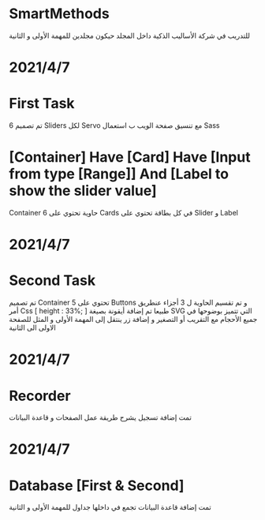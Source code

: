 # SmartMethods
للتدريب في شركة الأساليب الذكية
داخل المجلد حيكون مجلدين للمهمة الأولى و الثانية 
# 2021/4/7
# First Task
تم تصميم 6 Sliders لكل Servo
مع تنسيق صفحة الويب ب استعمال Sass
# [Container] Have [Card] Have [Input from type [Range]] And [Label to show the slider value]
Container
حاوية تحتوي على 6 Cards
في كل بطاقة تحتوي على Slider و Label 

# 2021/4/7
# Second Task
تم تصميم
Container
تحتوي على 5
Buttons
و تم تقسيم الحاوية ل 3 أجزاء عنطريق أمر Css
[ height : 33%; ]
طبيعا تم إضافة أيقونة بصيغة
SVG
التي تتميز بوضوحها في جميع الأحجام مع التقريب أو التصغير
و إضافة زر ينتقل إلى المهمة الأولى و المثل للصفحة الاولى الى الثانية

# 2021/4/7
# Recorder
تمت إضافة تسجيل يشرح طريقة عمل الصفحات و قاعدة البيانات

# 2021/4/7
# Database [First & Second]
تمت إضافة قاعدة البيانات تجمع في داخلها جداول للمهمة الأولى و الثانية
